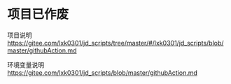 # 项目已作废

项目说明
https://gitee.com/lxk0301/jd_scripts/tree/master/#/lxk0301/jd_scripts/blob/master/githubAction.md

环境变量说明
https://gitee.com/lxk0301/jd_scripts/blob/master/githubAction.md
